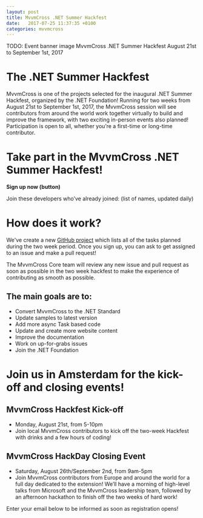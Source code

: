 ```yaml
---
layout: post
title: MvvmCross .NET Summer Hackfest
date:   2017-07-25 11:37:35 +0100
categories: mvvmcross
---
```


TODO:
Event banner image
MvvmCross .NET Summer Hackfest
August 21st to September 1st, 2017


# The .NET Summer Hackfest
MvvmCross is one of the projects selected for the inaugural .NET Summer Hackfest, organized by the .NET Foundation! Running for two weeks from August 21st to September 1st, 2017, the MvvmCross session will see contributors from around the world work together virtually to build and improve the framework, with two exciting in-person events also planned! Participation is open to all, whether you’re a first-time or long-time contributor. 

# Take part in the MvvmCross .NET Summer Hackfest! 
**Sign up now (button)**

Join these developers who’ve already joined:
(list of names, updated daily)

# How does it work?
We've create a new [GitHub project](https://github.com/MvvmCross/MvvmCross/projects/2) which lists all of the tasks planned during the two week period. Once you sign up, you can ask to get assigned to an issue and make a pull request!

The MvvmCross Core team will review any new issue and pull request as soon as possible in the two week hackfest to make the experience of contributing as smooth as possible.

## The main goals are to:
* Convert MvvmCross to the .NET Standard
* Update samples to latest version
* Add more async Task based code
* Update and create more website content
* Improve the documentation
* Work on up-for-grabs issues
* Join the .NET Foundation

# Join us in Amsterdam for the kick-off and closing events! 

## MvvmCross Hackfest Kick-off
* Monday, August 21st, from 5-10pm
* Join local MvvmCross contributors to kick off the two-week Hackfest with drinks and a few hours of coding!

## MvvmCross HackDay Closing Event
* Saturday, August 26th/September 2nd, from 9am-5pm
* Join MvvmCross contributors from Europe and around the world for a full day dedicated to the extension! We’ll have a morning of high-level talks from Microsoft and the MvvmCross leadership team, followed by an afternoon hackathon to finish off the two weeks of hard work! 

Enter your email below to be informed as soon as registration opens!






